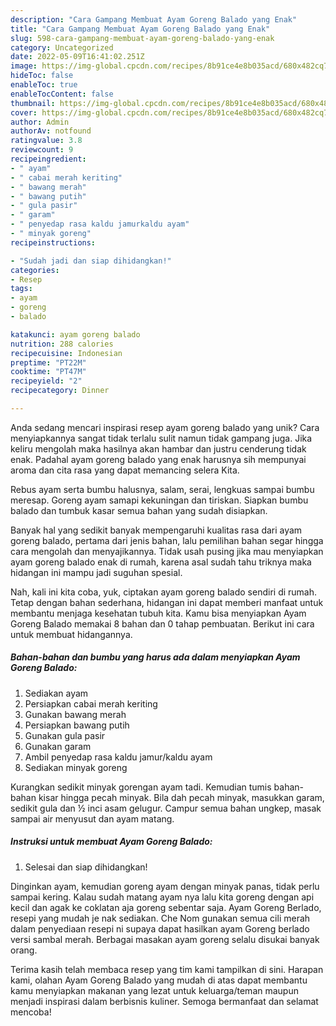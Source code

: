 ```yaml
---
description: "Cara Gampang Membuat Ayam Goreng Balado yang Enak"
title: "Cara Gampang Membuat Ayam Goreng Balado yang Enak"
slug: 598-cara-gampang-membuat-ayam-goreng-balado-yang-enak
category: Uncategorized
date: 2022-05-09T16:41:02.251Z
image: https://img-global.cpcdn.com/recipes/8b91ce4e8b035acd/680x482cq70/ayam-goreng-balado-foto-resep-utama.jpg
hideToc: false
enableToc: true
enableTocContent: false
thumbnail: https://img-global.cpcdn.com/recipes/8b91ce4e8b035acd/680x482cq70/ayam-goreng-balado-foto-resep-utama.jpg
cover: https://img-global.cpcdn.com/recipes/8b91ce4e8b035acd/680x482cq70/ayam-goreng-balado-foto-resep-utama.jpg
author: Admin
authorAv: notfound
ratingvalue: 3.8
reviewcount: 9
recipeingredient:
- " ayam"
- " cabai merah keriting"
- " bawang merah"
- " bawang putih"
- " gula pasir"
- " garam"
- " penyedap rasa kaldu jamurkaldu ayam"
- " minyak goreng"
recipeinstructions:

- "Sudah jadi dan siap dihidangkan!"
categories:
- Resep
tags:
- ayam
- goreng
- balado

katakunci: ayam goreng balado 
nutrition: 288 calories
recipecuisine: Indonesian
preptime: "PT22M"
cooktime: "PT47M"
recipeyield: "2"
recipecategory: Dinner

---
```





Anda sedang mencari inspirasi resep ayam goreng balado yang unik? Cara menyiapkannya sangat tidak terlalu sulit namun tidak gampang juga. Jika keliru mengolah maka hasilnya akan hambar dan justru cenderung tidak enak. Padahal ayam goreng balado yang enak harusnya sih mempunyai aroma dan cita rasa yang dapat memancing selera Kita.





Rebus ayam serta bumbu halusnya, salam, serai, lengkuas sampai bumbu meresap. Goreng ayam samapi kekuningan dan tiriskan. Siapkan bumbu balado dan tumbuk kasar semua bahan yang sudah disiapkan.

Banyak hal yang sedikit banyak mempengaruhi kualitas rasa dari ayam goreng balado, pertama dari jenis bahan, lalu pemilihan bahan segar hingga cara mengolah dan menyajikannya. Tidak usah pusing jika mau menyiapkan ayam goreng balado enak di rumah, karena asal sudah tahu triknya maka hidangan ini mampu jadi suguhan spesial.






Nah, kali ini kita coba, yuk, ciptakan ayam goreng balado sendiri di rumah. Tetap dengan bahan sederhana, hidangan ini dapat memberi manfaat untuk membantu menjaga kesehatan tubuh kita. Kamu bisa menyiapkan Ayam Goreng Balado memakai 8 bahan dan 0 tahap pembuatan. Berikut ini cara untuk membuat hidangannya.

<!--inarticleads1-->

##### Bahan-bahan dan bumbu yang harus ada dalam menyiapkan Ayam Goreng Balado:

1. Sediakan  ayam
1. Persiapkan  cabai merah keriting
1. Gunakan  bawang merah
1. Persiapkan  bawang putih
1. Gunakan  gula pasir
1. Gunakan  garam
1. Ambil  penyedap rasa kaldu jamur/kaldu ayam
1. Sediakan  minyak goreng


Kurangkan sedikit minyak gorengan ayam tadi. Kemudian tumis bahan-bahan kisar hingga pecah minyak. Bila dah pecah minyak, masukkan garam, sedikit gula dan ½ inci asam gelugur. Campur semua bahan ungkep, masak sampai air menyusut dan ayam matang. 

<!--inarticleads2-->

##### Instruksi untuk membuat Ayam Goreng Balado:


1. Selesai dan siap dihidangkan!

Dinginkan ayam, kemudian goreng ayam dengan minyak panas, tidak perlu sampai kering. Kalau sudah matang ayam nya lalu kita goreng dengan api kecil dan agak ke coklatan aja goreng sebentar saja. Ayam Goreng Berlado, resepi yang mudah je nak sediakan. Che Nom gunakan semua cili merah dalam penyediaan resepi ni supaya dapat hasilkan ayam Goreng berlado versi sambal merah. Berbagai masakan ayam goreng selalu disukai banyak orang. 

Terima kasih telah membaca resep yang tim kami tampilkan di sini. Harapan kami, olahan Ayam Goreng Balado yang mudah di atas dapat membantu kamu menyiapkan makanan yang lezat untuk keluarga/teman maupun menjadi inspirasi dalam berbisnis kuliner. Semoga bermanfaat dan selamat mencoba!

